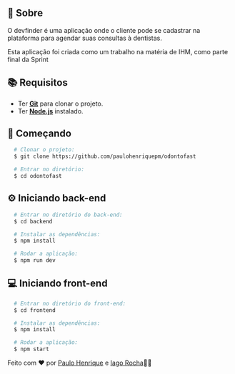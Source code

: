 ## :page_with_curl: Sobre
O devfinder é uma aplicação onde o cliente pode se cadastrar na plataforma para agendar suas consultas à dentistas.

Esta aplicação foi criada como um trabalho na matéria de IHM, como parte final da Sprint

## :books: Requisitos
- Ter [**Git**](https://git-scm.com/) para clonar o projeto.
- Ter [**Node.js**](https://nodejs.org/en/) instalado.

## :rocket: Começando
``` bash
  # Clonar o projeto:
  $ git clone https://github.com/paulohenriquepm/odontofast

  # Entrar no diretório:
  $ cd odontofast
```

## :gear: Iniciando back-end
```bash
  # Entrar no diretório do back-end:
  $ cd backend

  # Instalar as dependências:
  $ npm install

  # Rodar a aplicação:
  $ npm run dev
```

## :computer: Iniciando front-end
```bash
  # Entrar no diretório do front-end:
  $ cd frontend

  # Instalar as dependências:
  $ npm install

  # Rodar a aplicação:
  $ npm start
```

Feito com ❤️ por [Paulo Henrique](https://github.com/paulohenriquepm) e [Iago Rocha](https://github.com/IagoR0cha)👋🏻 